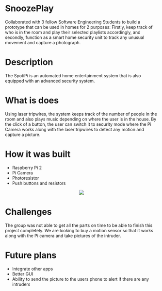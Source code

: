 # SnoozePlay

Collaborated with 3 fellow Software Engineering Students to build a prototype that can be used in homes for 2 purposes: Firstly, keep track of who is in the room and play their selected playlists accordingly, and secondly, function as a smart home security unit to track any unusual movement and capture a photograph. 

<h1> Description </h1>
<p> The SpotiPi is an automated home entertainment system that is also equipped with an advanced security system.  </p>

<h1> What is does </h1>
<p> Using laser tripwires, the system keeps track of the number of people in the room and also plays music depending on where the user is in the house. By the click of a button, the user can switch it to security mode where the Pi Camera works along with the laser tripwires to detect any motion and capture a picture. </p>

<h1> How it was built </h1>
<p> 
<ul> 
<li> Raspberry Pi 2 </li>
<li> Pi Camera </li> 
<li> Photoresistor </li> 
<li> Push buttons and resistors </li> 
</ul>
</p>

<p align="center">
<img src="https://github.com/jrsai/SpotiPi/blob/master/images/Prototype.jpeg" />
</p>

<h1> Challenges </h1>
<p> The group was not able to get all the parts on time to be able to finish this project completely. We are looking to buy a motion sensor so that it works along with the Pi camera and take pictures of the intruder. </p>


<h1> Future plans </h1>
<p>
<ul> 
<li> Integrate other apps </li> 
<li> Better GUI </li>
<li> Ability to send the picture to the users phone to alert if there are any intruders </li> 
</ul> 
</p>
